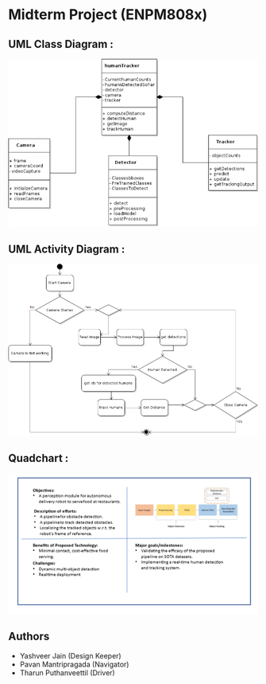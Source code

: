 # Midterm Project (ENPM808x)

## UML Class Diagram : 

![](UML/classDiagram.png)

## UML Activity Diagram : 

![](UML/activityDiagram.png)

## Quadchart : 

![](Quadchart/quadchart.png)


## Authors
* Yashveer Jain (Design Keeper)
* Pavan Mantripragada (Navigator)
* Tharun Puthanveettil (Driver)
